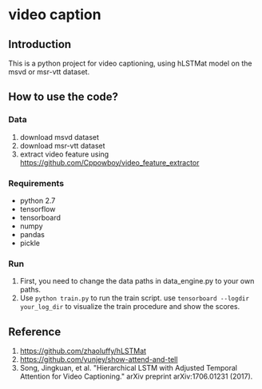 # video caption

## Introduction

This is a python project for video captioning, using hLSTMat model on the msvd or msr-vtt dataset.

## How to use the code?

### Data
1. download msvd dataset
2. download msr-vtt dataset
3. extract video feature using https://github.com/Cppowboy/video_feature_extractor

### Requirements
+ python 2.7
+ tensorflow
+ tensorboard
+ numpy
+ pandas
+ pickle

### Run
1. First, you need to change the data paths in data_engine.py to your own paths.
2. Use `python train.py` to run the train script. 
use `tensorboard --logdir your_log_dir` to visualize the train procedure and show the scores.

## Reference
1. https://github.com/zhaoluffy/hLSTMat
2. https://github.com/yunjey/show-attend-and-tell
3. Song, Jingkuan, et al. "Hierarchical LSTM with Adjusted Temporal Attention for Video Captioning." arXiv preprint arXiv:1706.01231 (2017).